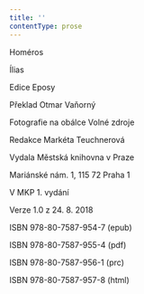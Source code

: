```yaml
---
title: ''
contentType: prose
---
```


Homéros

Ílias

Edice Eposy

Překlad Otmar Vaňorný

Fotografie na obálce Volné zdroje

Redakce Markéta Teuchnerová

Vydala Městská knihovna v Praze

Mariánské nám. 1, 115 72 Praha 1

V MKP 1. vydání

Verze 1.0 z 24. 8. 2018

ISBN 978-80-7587-954-7 (epub)

ISBN 978-80-7587-955-4 (pdf)

ISBN 978-80-7587-956-1 (prc)

ISBN 978-80-7587-957-8 (html)
